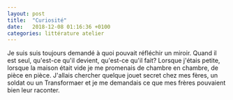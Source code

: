 ```yaml
---
layout: post
title:  "Curiosité"
date:   2018-12-08 01:16:36 +0100
categories: littérature atelier
---
```

Je suis suis toujours demandé à quoi pouvait réfléchir un miroir. Quand il est seul, qu'est-ce qu'il devient, qu'est-ce qu'il fait? Lorsque j'étais petite, lorsque la maison était vide je me promenais de chambre en chambre, de pièce en pièce. J'allais chercher quelque jouet secret chez mes fères, un soldat ou un Transformaer et je me demandais ce que mes frères pouvaient bien leur raconter.

